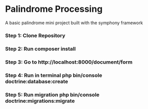 # Palindrome Processing

A basic palindrome mini project built with the symphony framework

### Step 1: Clone Repository

### Step 2: Run composer install

### Step 3: Go to http://localhost:8000/document/form

### Step 4: Run in terminal php bin/console doctrine:database:create

### Step 5: Run migration php bin/console doctrine:migrations:migrate



